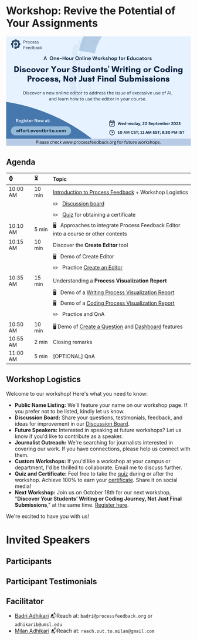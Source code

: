 # Workshop: Revive the Potential of Your Assignments

<p align="center">
<img src="workshop_header09_20_2023.png" alt="Header Photo">
</p>

<!-- 
| [Zoom](https://zoom.us/meeting/register/tJAvceihrT4vGdWPnbHva7Dy5vMtEhw9iZ-h) | Passcode: qgicgCK50
-->

## Agenda

| ⌚ | ⏳  |  Topic |
|:----------|:-------------|:------|
| 10:00 AM |   10 min  | [Introduction to Process Feedback]([slides_08_16_2023.pdf](https://docs.google.com/presentation/d/10CRxYmiEw5lmzyGcmsqZv5GsQnNNY2MDqDJpkMLxfNw/edit?usp=sharing)) + Workshop Logistics |
|          |           | ✏️ &nbsp;  [Discussion board](https://docs.google.com/document/d/1n54-HtjYewJ_iYP-ZYGrfU16uPdaAuLqsSuhjyc3fAQ/edit?usp=sharing) |
|          |           | ✏️ &nbsp;  [Quiz](https://forms.gle/54mPpkyVYFH5VgD1A) for obtaining a certificate |
| 10:10 AM |    5 min  | 🖥️  &nbsp;  Approaches to integrate Process Feedback Editor into a course or other contexts |
| 10:15 AM |   10 min  | Discover the **Create Editor** tool |
|          |           |  🖥️ &nbsp;  Demo of Create Editor |
|          |           |  ✏️ &nbsp;  Practice [Create an Editor](https://www.processfeedback.org/createeditor) |
| 10:35 AM |   15 min  | Understanding a **Process Visualization Report** |
|          |           |  🖥️ &nbsp;  Demo of a [Writing Process Visualization Report](https://www.processfeedback.org/report/text_c2f19ef6-e272-4d38-b851-17cabde5a7aa?lang=en) |
|          |           |  🖥️ &nbsp;  Demo of a [Coding Process Visualization Report](https://www.processfeedback.org/report/code_2023-08-13-16-40_5af98528-f0fc-46b4-a209-92594ae4f533?lang=en) |
|          |           |  ✏️ &nbsp;  Practice and QnA |
| 10:50 AM |    10 min  | 🖥️ Demo of [Create a Question](https://www.processfeedback.org/createquestion) and [Dashboard](https://www.processfeedback.org/dashboard?FileId=question_2023-08-15-15-06_5651b989-5dda-48c2-b427-61df23227a42&DashboardAccessToken=2023-08-15-15-06_dea0c12a-8fb6-4d9f-9db4-7592bfe60e87) features |
| 10:55 AM |    2 min  | Closing remarks |
| 11:00 AM |    5 min  | [OPTIONAL] QnA |

## Workshop Logistics

Welcome to our workshop! Here's what you need to know:

- **Public Name Listing:** We'll feature your name on our workshop page. If you prefer not to be listed, kindly let us know.
- **Discussion Board:** Share your questions, testimonials, feedback, and ideas for improvement in our [Discussion Board]([./discussion_board_9_20_2023.pdf](https://docs.google.com/document/d/1n54-HtjYewJ_iYP-ZYGrfU16uPdaAuLqsSuhjyc3fAQ/edit?usp=sharing)).
- **Future Speakers:** Interested in speaking at future workshops? Let us know if you'd like to contribute as a speaker.
- **Journalist Outreach:** We're searching for journalists interested in covering our work. If you have connections, please help us connect with them.
- **Custom Workshops:** If you'd like a workshop at your campus or department, I'd be thrilled to collaborate. Email me to discuss further.
- **Quiz and Certificate:** Feel free to take the [quiz](https://forms.gle/54mPpkyVYFH5VgD1A) during or after the workshop. Achieve 100% to earn your [certificate](example-certifcate.png). Share it on social media!
- **Next Workshop:** Join us on October 18th for our next workshop, "**Discover Your Students’ Writing or Coding Journey, Not Just Final Submissions**," at the same time. [Register here](https://effort.eventbrite.com).

We're excited to have you with us!

# Invited Speakers
<p align="center">
<!-- <img src="speakers 08_16_2023.png" alt="Header Photo"> -->
</p>



## Participants


## Participant Testimonials


## Facilitator
* [Badri Adhikari](https://badriadhikari.github.io/)
 📬Reach at: `badri@processfeedback.org` or `adhikarib@umsl.edu`
* [Milan Adhikari](https://milan-adhikari.github.io/)
 📬Reach at: `reach.out.to.milan@gmail.com`
